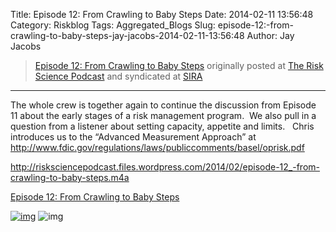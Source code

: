 Title: Episode 12: From Crawling to Baby Steps
Date: 2014-02-11 13:56:48
Category: Riskblog
Tags: Aggregated_Blogs
Slug: episode-12:-from-crawling-to-baby-steps-jay-jacobs-2014-02-11-13:56:48
Author: Jay Jacobs

>[Episode 12: From Crawling to Baby Steps](http://riskscience.net/2014/02/11/episode-12-from-crawling-to-baby-steps/) originally posted at [The Risk Science Podcast](http://riskscience.net) and syndicated at [SIRA](http://societyinforisk.org)
***
The whole crew is together again to continue the discussion from Episode 11 about the early stages of a risk management program.  We also pull in a question from a listener about setting capacity, appetite and limits.   Chris introduces us to the “Advanced Measurement Approach” at <http://www.fdic.gov/regulations/laws/publiccomments/basel/oprisk.pdf>

<http://risksciencepodcast.files.wordpress.com/2014/02/episode-12_-from-crawling-to-baby-steps.m4a>

[Episode 12: From Crawling to Baby Steps](http://risksciencepodcast.files.wordpress.com/2014/02/episode-12_-from-crawling-to-baby-steps.m4a)

[![img](/images/blank.png)](#) ![img](http://pixel.wp.com/b.gif?host=riskscience.net&blog=49067683&post=108&subd=risksciencepodcast&ref=&feed=1)


